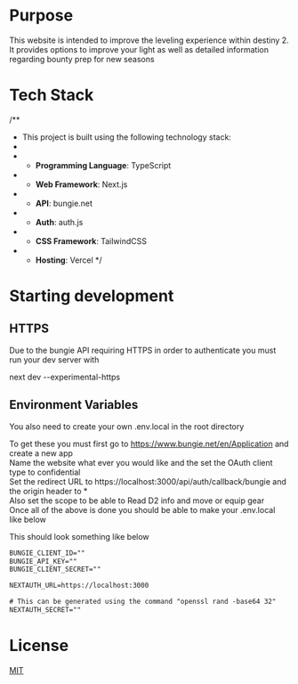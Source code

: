 # Purpose
This website is intended to improve the leveling experience within destiny 2. It provides options to improve your light as well as detailed information regarding bounty prep for new seasons

# Tech Stack
/**
 * This project is built using the following technology stack:
 *
 * - **Programming Language**: TypeScript
 * - **Web Framework**: Next.js
 * - **API**: bungie.net
 * - **Auth**: auth.js
 * - **CSS Framework**: TailwindCSS
 * - **Hosting**: Vercel
 */

# Starting development
## HTTPS
Due to the bungie API requiring HTTPS in order to authenticate you must run your dev server with

next dev --experimental-https

## Environment Variables
You also need to create your own .env.local in the root directory 

To get these you must first go to https://www.bungie.net/en/Application and create a new app  
Name the website what ever you would like and the set the OAuth client type to confidential  
Set the redirect URL to https://localhost:3000/api/auth/callback/bungie and the origin header to *  
Also set the scope to be able to Read D2 info and move or equip gear  
Once all of the above is done you should be able to make your .env.local like below  

This should look something like below
```txt
BUNGIE_CLIENT_ID=""
BUNGIE_API_KEY=""
BUNGIE_CLIENT_SECRET=""

NEXTAUTH_URL=https://localhost:3000

# This can be generated using the command "openssl rand -base64 32"
NEXTAUTH_SECRET=""
```

# License

[MIT](https://choosealicense.com/licenses/mit/)